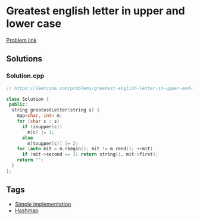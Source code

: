 # Greatest english letter in upper and lower case

[Problem link](https://leetcode.com/problems/greatest-english-letter-in-upper-and-lower-case)

## Solutions


### Solution.cpp
```cpp
// https://leetcode.com/problems/greatest-english-letter-in-upper-and-lower-case

class Solution {
 public:
  string greatestLetter(string s) {
    map<char, int> m;
    for (char c : s)
      if (isupper(c))
        m[c] |= 1;
      else
        m[toupper(c)] |= 2;
    for (auto mit = m.rbegin(); mit != m.rend(); ++mit)
      if (mit->second == 3) return string(1, mit->first);
    return "";
  }
};
```
## Tags

* [Simple implementation](/README.md#Simple_implementation)
* [Hashmap](/README.md#Hashmap)
